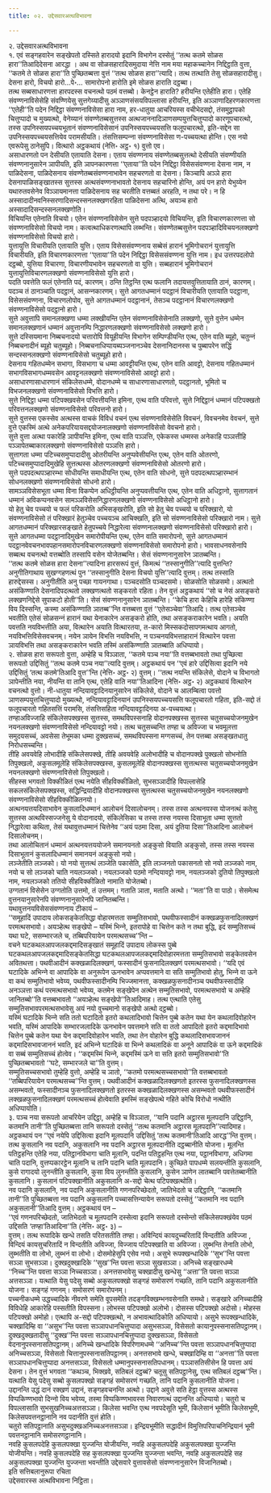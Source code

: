 ```yaml
---
title: ०२. उद्देसवारअत्थविभावना

---
```

२. उद्देसवारअत्थविभावना  
१. एवं सङ्गहवारेन सङ्खेपतो दस्सिते हारादयो इदानि विभागेन दस्सेतुं ‘‘तत्थ कतमे सोळस हारा’’तिआदिदेसना आरद्धा । अथ वा सोळसहारादिसमुदाया नेत्ति नाम मया महाकच्‍चानेन निद्दिट्ठाति वुत्ता, ‘‘कतमे ते सोळस हारा’’ति पुच्छितब्बत्ता वुत्तं ‘‘तत्थ सोळस हारा’’त्यादि। तत्थ तत्थाति तेसु सोळसहारादीसु। देसना हारो, विचयो हारो…पे॰… सामारोपनो हारोति इमे सोळस हाराति दट्ठब्बा।  
तत्थ सब्बसाधारणत्ता हारपदस्स वचनत्थो पठमं वत्तब्बो। केनट्ठेन हाराति? हरीयन्ति एतेहीति हारा। एतेहि संवण्णनाविसेसेहि संवण्णियेसु सुत्तगेय्यादीसु अञ्‍ञाणसंसयविपल्‍लासा हरीयन्ति, इति अञ्‍ञाणादिहरणकारणत्ता ‘‘एतेही’’ति पदेन निद्दिट्ठा संवण्णनाविसेसा हारा नाम, हर-धातुया आचरियस्स वचीभेदसद्दो, तंसमुट्ठापको चित्तुप्पादो च मुख्यत्थो, वेनेय्यानं संवण्णेतब्बसुत्तस्स अत्थजाननादिञाणसम्पयुत्तचित्तुप्पादो कारणूपचारत्थो, तस्स उपनिस्सयपच्‍चयभूतानं संवण्णनाविसेसानं उपनिस्सयपच्‍चयसत्ति फलूपचारत्थो, इति-सद्देन सा उपनिस्सयपच्‍चयसत्तियेव परामसीयति। तंसत्तिसम्पन्‍ना संवण्णनाविसेसा ण-पच्‍चयत्था होन्ति। एस नयो एवरूपेसु ठानेसुपि। वित्थारो अट्ठकथायं (नेत्ति॰ अट्ठ॰ १) वुत्तो एव।  
असाधारणतो पन देसीयति एतायाति देसना। एताय संवण्णनाय संवण्णेतब्बसुत्तत्थो देसीयति संवण्णीयति संवण्णनानुसारेन ञापीयति, इति ञापनकारणत्ता ‘‘एताया’’ति पदेन निद्दिट्ठा विसेससंवण्णना देसना नाम, न पाळिदेसना, पाळिदेसनाय संवण्णेतब्बसंवण्णनाभावेन सहचरणतो वा देसना। किञ्‍चापि अञ्‍ञे हारा देसनापाळिसङ्खातस्स सुत्तस्स अत्थसंवण्णनाभावतो देसनाय सहचारिनो होन्ति, अयं पन हारो येभुय्येन यथारुतवसेनेव विञ्‍ञायमानत्ता पाळिदेसनाय सह चरतीति वत्तब्बतं अरहति, न तथा परे। न हि अस्सादादीनवनिस्सरणादिसन्दस्सनलक्खणरहिता पाळिदेसना अत्थि, अयञ्‍च हारो अस्सादादिसन्दस्सनलक्खणोति।  
विचियन्ति एतेनाति विचयो। एतेन संवण्णनाविसेसेन सुत्ते पदपञ्हादयो विचियन्ति, इति विचारणकारणत्ता सो संवण्णनाविसेसो विचयो नाम। कत्वत्थाधिकरणत्थापि लब्भन्ति। संवण्णेतब्बसुत्तेन पदपञ्हादिविचयनलक्खणो संवण्णनाविसेसो विचयो हारो।  
युत्तायुत्ति विचारीयति एतायाति युत्ति। एताय विसेससंवण्णनाय सब्बेसं हारानं भूमिगोचरानं युत्तायुत्ति विचारीयति, इति विचारणकारणत्ता ‘‘एताया’’ति पदेन निद्दिट्ठा विसेससंवण्णना युत्ति नाम। इध उत्तरपदलोपो दट्ठब्बो, युत्तिया विचारणा, विचारणीयभावेन सहचरणतो वा युत्ति। सब्बहारानं भूमिगोचरानं युत्तायुत्तिविचारणलक्खणो संवण्णनाविसेसो युत्ति हारो।  
पदति पवत्तेति फलं एतेनाति पदं, कारणम्। ठन्ति तिट्ठन्ति एत्थ फलानि तदायत्तवुत्तितायाति ठानं, कारणम्। पदञ्‍च तं ठानञ्‍चाति पदट्ठानं, आसन्‍नकारणम्। सुत्ते आगतधम्मानं पदट्ठानं विचारीयति एतायाति पदट्ठाना, विसेससंवण्णना, विचारणलोपोव, सुत्ते आगतधम्मानं पदट्ठानानं, तेसञ्‍च पदट्ठानानं विचारणलक्खणो संवण्णनाविसेसो पदट्ठानो हारो।  
सुत्ते अवुत्तापि समानलक्खणा धम्मा लक्खीयन्ति एतेन संवण्णनाविसेसेनाति लक्खणो, सुत्ते वुत्तेन धम्मेन समानलक्खणानं धम्मानं अवुत्तानम्पि निद्धारणलक्खणो संवण्णनाविसेसो लक्खणो हारो।  
सुत्ते दस्सियमाना निब्बचनादयो चत्तारोपि वियूहीयन्ति विभागेन सम्पिण्डीयन्ति एत्थ, एतेन वाति ब्यूहो, चतुन्‍नं निब्बचनादीनं ब्यूहो चतुब्यूहो। निब्बचनाधिप्पायब्यञ्‍जनानञ्‍चेव देसनानिदानस्स च पुब्बापरेन सद्धिं सन्दस्सनलक्खणो संवण्णनाविसेसो चतुब्यूहो हारो।  
देसनाय गहितधम्मेन सभागा, विसभागा च धम्मा आवट्टीयन्ति एत्थ, एतेन वाति आवट्टो, देसनाय गहितधम्मानं सभागविसभागधम्मवसेन आवट्टनलक्खणो संवण्णनाविसेसो आवट्टो हारो।  
असाधारणासाधारणानं संकिलेसधम्मे, वोदानधम्मे च साधारणासाधारणतो, पदट्ठानतो, भूमितो च विभजनलक्खणो संवण्णनाविसेसो विभत्ति हारो।  
सुत्ते निद्दिट्ठा धम्मा पटिपक्खवसेन परिवत्तीयन्ति इमिना, एत्थ वाति परिवत्तो, सुत्ते निद्दिट्ठानं धम्मानं पटिपक्खतो परिवत्तनलक्खणो संवण्णनाविसेसो परिवत्तनो हारो।  
सुत्ते वुत्तस्स एकस्सेव अत्थस्स वाचकं विविधं वचनं एत्थ संवण्णनाविसेसेति विवचनं, विवचनमेव वेवचनं, सुत्ते वुत्ते एकस्मिं अत्थे अनेकपरियायसद्दयोजनालक्खणो संवण्णनाविसेसो वेवचनो हारो।  
सुत्ते वुत्ता अत्था पकारेहि ञापीयन्ति इमिना, एत्थ वाति पञ्‍ञत्ति, एकेकस्स धम्मस्स अनेकाहि पञ्‍ञत्तीहि पञ्‍ञापेतब्बाकारलक्खणो संवण्णनाविसेसो पञ्‍ञत्ति हारो।  
सुत्तागता धम्मा पटिच्‍चसमुप्पादादीसु ओतरीयन्ति अनुप्पवेसीयन्ति एत्थ, एतेन वाति ओतरणो, पटिच्‍चसमुप्पादादिमुखेहि सुत्तत्थस्स ओतरणलक्खणो संवण्णनाविसेसो ओतरणो हारो।  
सुत्ते पदपदत्थपञ्हारम्भा सोधीयन्ति समाधीयन्ति एत्थ, एतेन वाति सोधनो, सुत्ते पदपदत्थपञ्हारम्भानं सोधनलक्खणो संवण्णनाविसेसो सोधनो हारो।  
सामञ्‍ञविसेसभूता धम्मा विना विकप्पेन अधिट्ठीयन्ति अनुप्पवत्तीयन्ति एत्थ, एतेन वाति अधिट्ठानो, सुत्तागतानं धम्मानं अविकप्पनवसेन सामञ्‍ञविसेसनिद्धारणलक्खणो संवण्णनाविसेसो अधिट्ठानो हारो।  
यो हेतु चेव पच्‍चयो च फलं परिकरोति अभिसङ्खरोति, इति सो हेतु चेव पच्‍चयो च परिक्खारो, यो संवण्णनाविसेसो तं परिक्खारं हेतुञ्‍चेव पच्‍चयञ्‍च आचिक्खति, इति सो संवण्णनाविसेसो परिक्खारो नाम। सुत्ते आगतधम्मानं परिक्खारसङ्खाते हेतुपच्‍चये निद्धारेत्वा संवण्णनालक्खणो संवण्णनाविसेसो परिक्खारो हारो।  
सुत्ते आगतधम्मा पदट्ठानादिमुखेन समारोपीयन्ति एत्थ, एतेन वाति समारोपनो, सुत्ते आगतधम्मानं पदट्ठानवेवचनभावपहानसमारोपनविचारणलक्खणो संवण्णनाविसेसो समारोपनो हारो। भावसाधनवसेनापि सब्बत्थ वचनत्थो वत्तब्बोति तस्सापि वसेन योजेतब्बन्ति। सेसं संवण्णनानुसारेन ञातब्बन्ति।  
‘‘तत्थ कतमे सोळस हारा देसना’’त्यादिना हारसरूपं वुत्तं, किमत्थं ‘‘तस्सानुगीति’’त्यादि वुत्तन्ति? अनुगीतिगाथाय सुखग्गहणत्थं पुन ‘‘तस्सानुगीति देसना विचयो युत्ति’’त्यादि वुत्तम्। तत्थ तस्साति हारुद्देसस्स। अनुगीतीति अनु पच्छा गायनगाथा। पञ्‍चदसोति पञ्‍चदसमो। सोळसोति सोळसमो। अत्थतो असंकिण्णाति देसनादिपदत्थतो लक्खणत्थतो सङ्करतो रहिता। तेन वुत्तं अट्ठकथायं ‘‘सो च नेसं असङ्करो लक्खणनिद्देसे सुपाकटो होती’’ति। सेसं संवण्णनानुसारेन ञातब्बन्ति। ‘‘केचि हारा केहिचि हारेहि संकिण्णा विय दिस्सन्ति, कस्मा असंकिण्णाति ञातब्ब’’न्ति वत्तब्बत्ता वुत्तं ‘‘एतेसञ्‍चेवा’’तिआदि। तत्थ एतेसञ्‍चेव भवतीति एतेसं सोळसन्‍नं हारानं यथा येनाकारेन असङ्करो होति, तथा असङ्कराकारेन भवति। अयति पवत्तति नयविभत्तीति अया, वित्थारेन अयाति वित्थारतया, त-कारो मिस्सकदोसापगमत्थाय आगतो, नयविभत्तिविसेसवचनम्। नयेन ञायेन विभत्ति नयविभत्ति, न पञ्‍चनयविभत्ताहारानं वित्थारेन पवत्ता ञायविभत्ति तथा असङ्कराकारेन भवति तस्मिं असंकिण्णाति ञातब्बाति अधिप्पायो।  
२. सोळस हारा सरूपतो वुत्ता, अम्हेहि च विञ्‍ञाता, ‘‘कतमे पञ्‍च नया’’ति वत्तब्बभावतो तथा पुच्छित्वा सरूपतो उद्दिसितुं ‘‘तत्थ कतमे पञ्‍च नया’’त्यादि वुत्तम्। अट्ठकथायं पन ‘‘एवं हारे उद्दिसित्वा इदानि नये उद्दिसितुं ‘तत्थ कतमे’तिआदि वुत्त’’न्ति (नेत्ति॰ अट्ठ॰ २) वुत्तम्। ‘‘तत्थ नयन्ति संकिलेसे, वोदाने च विभागतो ञापेन्तीति नया, नीयन्ति वा तानि एत्थ, एतेहि वाति नया’’तिआदिना (नेत्ति॰ अट्ठ॰ २) अट्ठकथायं वित्थारेन वचनत्थो वुत्तो। नी-धातुया नन्दियावट्टादिनयानुसारेन संकिलेसे, वोदाने च आलम्बित्वा पवत्तो ञाणसम्पयुत्तचित्तुप्पादो मुख्यत्थो, नन्दियावट्टादिनयानं उपनिस्सयपच्‍चयसत्ति फलूपचारतो गहिता, इति-सद्दो तं फलूपचारतो गहितसत्तिं परामसि, तंसत्तिसहिता नन्दियावट्टादिनया अ-पच्‍चयत्था।  
तण्हाअविज्‍जाहि संकिलेसपक्खस्स सुत्तस्स, समथविपस्सनाहि वोदानपक्खस्स सुत्तस्स चतुसच्‍चयोजनमुखेन नयनलक्खणो संवण्णनाविसेसो नन्दियावट्टो नयो। तत्थ चतुसच्‍चन्ति तण्हा च अविज्‍जा च भवमूलत्ता समुदयसच्‍चं, अवसेसा तेभूमका धम्मा दुक्खसच्‍चं, समथविपस्सना मग्गसच्‍चं, तेन पत्तब्बा असङ्खतधातु निरोधसच्‍चन्ति।  
तीहि अवयवेहि लोभादीहि संकिलेसपक्खे, तीहि अवयवेहि अलोभादीहि च वोदानपक्खे पुक्खलो सोभनोति तिपुक्खलो, अकुसलमूलेहि संकिलेसपक्खस्स, कुसलमूलेहि वोदानपक्खस्स सुत्तत्थस्स चतुसच्‍चयोजनमुखेन नयनलक्खणो संवण्णनाविसेसो तिपुक्खलो।  
सीहस्स भगवतो विक्‍कीळितं एत्थ नयेति सीहविक्‍कीळितो, सुभसञ्‍ञादीहि विपल्‍लासेहि सकलसंकिलेसपक्खस्स, सद्धिन्द्रियादीहि वोदानपक्खस्स सुत्तत्थस्स चतुसच्‍चयोजनमुखेन नयनलक्खणो संवण्णनाविसेसो सीहविक्‍कीळितनयो।  
अत्थनयत्तयदिसाभावेन कुसलादिधम्मानं आलोचनं दिसालोचनम्। तस्स तस्स अत्थनयस्स योजनत्थं कतेसु सुत्तस्स अत्थविस्सज्‍जनेसु ये वोदानादयो, संकिलेसिका च तस्स तस्स नयस्स दिसाभूता धम्मा सुत्ततो निद्धारेत्वा कथिता, तेसं यथावुत्तधम्मानं चित्तेनेव ‘‘अयं पठमा दिसा, अयं दुतिया दिसा’’तिआदिना आलोचनं दिसालोचनम्।  
तथा आलोचितानं धम्मानं अत्थनयत्तययोजने समानयनतो अङ्कुसो वियाति अङ्कुसो, तस्स तस्स नयस्स दिसाभूतानं कुसलादिधम्मानं समानयनं अङ्कुसो नयो।  
लञ्‍जेतीति लञ्‍जको। यो नयो सुत्तत्थं लञ्‍जेति पकासेति, इति लञ्‍जनतो पकासनतो सो नयो लञ्‍जको नाम, नयो च सो लञ्‍जको चाति नयलञ्‍जको। नयलञ्‍जको पठमो नन्दियावट्टो नाम, नयलञ्‍जको दुतियो तिपुक्खलो नाम, नयलञ्‍जको ततियो सीहविक्‍कीळितो नामाति योजेतब्बो।  
उग्गतानं विसेसेन उग्गतोति उत्तमो, तं उत्तमम्। गताति ञाता, मताति अत्थो। ‘‘मता’’ति वा पाठो। सेसमेत्थ वुत्तनयानुसारेनपि संवण्णनानुसारेनपि जानितब्बन्ति।  
यथावुत्तनयविसेससंवण्णनाय टीकायं –  
‘‘समूहादिं उपादाय लोकसङ्केतसिद्धा वोहारमत्तता सम्मुतिसभावो, पथवीफस्सादीनं कक्खळफुसनादिलक्खणं परमत्थसभावो। अयञ्हेत्थ सङ्खेपो – यस्मिं भिन्‍ने, इतरापोहे वा चित्तेन कते न तथा बुद्धि, इदं सम्मुतिसच्‍चं यथा घटे, ससम्भारजले च, तब्बिपरियायेन परमत्थसच्‍च’’न्ति –  
वचने घटकथलआपजलकद्दमादिसङ्खातं समूहादिं उपादाय लोकस्स पुब्बे घटकथलआपजलकद्दमादिसङ्केतसिद्धा घटकथलआपजलकद्दमादिवोहारमत्तता सम्मुतिसभावो सङ्केतवसेन अवितथत्ता। पथवीआदीनं कक्खळादिलक्खणं, फस्सादीनं फुसनादिलक्खणं परमत्थसभावो। ‘‘यदि एवं घटादिके अभिन्‍ने वा आपादिके वा अनुरूपेन ऊनभावेन अप्पवत्तमाने वा सति सम्मुतिभावो होतु, भिन्‍ने वा ऊने वा कथं सम्मुतिभावो भवेय्य, पथवीफस्सादीनम्पि भिज्‍जमानत्ता, कक्खळफुसनादीनञ्‍च पथवीफस्सादीहि अनञ्‍ञत्ता कथं परमत्थसभावो भवेय्य, कतमेन सङ्खेपेन अत्थेन सम्मुतिसभावो, परमत्थसभावो च अम्हेहि जानितब्बो’’ति वत्तब्बभावतो ‘‘अयञ्हेत्थ सङ्खेपो’’तिआदिमाह। तत्थ एत्थाति एतेसु सम्मुतिसभावपरमत्थसभावेसु अयं नयो वुच्‍चमानो सङ्खेपो अत्थो दट्ठब्बो।  
यस्मिं घटादिके भिन्‍ने सति ततो घटादितो इतरो कथलादिभावो चित्तेन पुब्बे कतेन यथा येन कथलादिवोहारेन भवति, यस्मिं आपादिके सम्भारजलादिके ऊनभावेन पवत्तमाने सति वा ततो आपादितो इतरो कद्दमादिभावो चित्तेन पुब्बे कतेन यथा येन कद्दमादिवोहारेन भवति, तथा तेन वोहारेन बुद्धि कथलादिसभावजाननं कद्दमादिसभावजाननं भवति, इदं अभिन्‍ने घटादिकं वा भिन्‍ने कथलादिकं वा अनूने आपादिकं वा ऊने कद्दमादिकं वा सब्बं सम्मुतिसच्‍चं होत्वेव। ‘‘कद्दमस्मिं भिन्‍ने, कद्दमस्मिं ऊने वा सति इतरो सम्मुतिसभावो’’ति पुच्छितब्बभावतो ‘‘घटे, सम्भारजले चा’’ति वुत्तम्।  
सम्मुतिसच्‍चसभावो तुम्हेहि वुत्तो, अम्हेहि च ञातो, ‘‘कतमो परमत्थसच्‍चसभावो’’ति वत्तब्बभावतो ‘‘तब्बिपरियायेन परमत्थसच्‍च’’न्ति वुत्तम्। पथवीआदीनं कक्खळादिलक्खणतो इतरस्स फुसनादिलक्खणस्स असम्भवतो, फस्सादीनञ्‍च फुसनादिलक्खणतो इतरस्स कक्खळादिलक्खणस्स असम्भवतो पथवीफस्सादीनं लक्खळफुसनादिलक्खणं परमत्थसच्‍चं होत्वेवाति इमस्मिं सङ्खेपत्थे गहिते कोचि विरोधो नत्थीति अधिप्पायोति।  
३. पञ्‍च नया सरूपतो आचरियेन उद्दिट्ठा, अम्हेहि च विञ्‍ञाता, ‘‘यानि पदानि अट्ठारस मूलपदानि उद्दिट्ठानि, कतमानि तानी’’ति पुच्छितब्बत्ता तानि सरूपतो दस्सेतुं ‘‘तत्थ कतमानि अट्ठारस मूलपदानि’’त्यादिमाह। अट्ठकथायं पन ‘‘एवं नयेपि उद्दिसित्वा इदानि मूलपदानि उद्दिसितुं ‘तत्थ कतमानी’तिआदि आरद्ध’’न्ति वुत्तम्। तत्थ कुसलानि नव पदानि, अकुसलानि नव पदानि अट्ठारस मूलपदानीति दट्ठब्बानीति योजना। मूलन्ति पतिट्ठहन्ति एतेहि नया, पतिट्ठानविभागा चाति मूलानि, पदन्ति पतिट्ठहन्ति एत्थ नया, पट्ठानविभागा, अधिगमा चाति पदानि, वुत्तप्पकारट्ठेन मूलानि च तानि पदानि चाति मूलपदानि। कुच्छिते पापधम्मे सलयन्तीति कुसलानि, कुसे रागादयो लुनन्तीति कुसलानि, कुसा विय लुनन्तीति कुसलानि, कुसेन ञाणेन लातब्बानि पवत्तेतब्बानीति कुसलानि। कुसलानं पटिपक्खानीति अकुसलानि अ-सद्दो चेत्थ पटिपक्खत्थोति।  
नव पदानि कुसलानि, नव पदानि अकुसलानीति गणनपरिच्छेदतो, जातिभेदतो च उद्दिट्ठानि, ‘‘कतमानि तानी’’ति पुच्छितब्बत्ता नव पदानि अकुसलानि पच्‍चासत्तिन्यायेन सरूपतो दस्सेतुं ‘‘कतमानि नव पदानि अकुसलानी’’तिआदि वुत्तम्। अट्ठकथायं पन –  
‘‘एवं गणनपरिच्छेदतो, जातिभेदतो च मूलपदानि दस्सेत्वा इदानि सरूपतो दस्सेन्तो संकिलेसपक्खंयेव पठमं उद्दिसति ‘तण्हा’तिआदिना’’ति (नेत्ति॰ अट्ठ॰ ३) –  
वुत्तम्। तत्थ रूपादिके खन्धे तसति परितसतीति तण्हा। अविन्दियं कायदुच्‍चरितादिं विन्दतीति अविज्‍जा , विन्दियं कायसुचरितादिं न विन्दतीति अविज्‍जा, विज्‍जाय पटिपक्खाति वा अविज्‍जा। लुब्भन्ति तेनाति लोभो, लुब्भतीति वा लोभो, लुब्भनं वा लोभो। दोसमोहेसुपि एसेव नयो। असुभे रूपक्खन्धादिके ‘‘सुभ’’न्ति पवत्ता सञ्‍ञा सुभसञ्‍ञा। दुक्खदुक्खादिके ‘‘सुख’’न्ति पवत्ता सञ्‍ञा सुखसञ्‍ञा। अनिच्‍चे सङ्खारधम्मे ‘‘निच्‍च’’न्ति पवत्ता सञ्‍ञा निच्‍चसञ्‍ञा। अनत्तसभावेसु चक्खादीसु खन्धेसु ‘‘अत्ता’’ति पवत्ता सञ्‍ञा अत्तसञ्‍ञा। यत्थाति येसु पदेसु सब्बो अकुसलपक्खो सङ्गहं समोसरणं गच्छति, तानि पदानि अकुसलानीति योजना। सङ्गहं गणनम्। समोसरणं समारोपनम्।  
पच्‍चनीकधम्मे उद्धच्‍चादिके नीवरणे समेति वूपसमेति तदङ्गविक्खम्भनवसेनाति समथो। सङ्खारे अनिच्‍चादीहि विविधेहि आकारेहि पस्सतीति विपस्सना। लोभस्स पटिपक्खो अलोभो। दोसस्स पटिपक्खो अदोसो। मोहस्स पटिपक्खो अमोहो। एत्थापि अ-सद्दो पटिपक्खत्थो, न अभावत्थादिकोति अधिप्पायो। असुभे रूपक्खन्धादिके, चक्खादिम्हि वा ‘‘असुभ’’न्ति पवत्ता सञ्‍ञापधानचित्तुप्पादा असुभसञ्‍ञा, विसेसतो कायानुपस्सनासतिपट्ठानम्। दुक्खदुक्खतादीसु ‘‘दुक्ख’’न्ति पवत्ता सञ्‍ञापधानचित्तुप्पादा दुक्खसञ्‍ञा, विसेसतो वेदनानुपस्सनासतिपट्ठानम्। अनिच्‍चे खन्धादिके विपरिणामधम्मे ‘‘अनिच्‍च’’न्ति पवत्ता सञ्‍ञापधानचित्तुप्पादा अनिच्‍चसञ्‍ञा, विसेसतो चित्तानुपस्सनासतिपट्ठानम्। अनत्तसभावे खन्धे, चक्खादिम्हि वा ‘‘अनत्ता’’ति पवत्ता सञ्‍ञापधानचित्तुप्पादा अनत्तसञ्‍ञा, विसेसतो धम्मानुपस्सनासतिपधानम्। पञ्‍ञासतिसीसेन हि पवत्ता अयं देसना। तेन वुत्तं भगवता ‘‘कथञ्‍च, भिक्खवे, सतिबलं दट्ठब्बं? चतूसु सतिपट्ठानेसु, एत्थ सतिबलं दट्ठब्ब’’न्ति। यत्थाति येसु पदेसु सब्बो कुसलपक्खो सङ्गहं समोसरणं गच्छति, तानि पदानि कुसलानीति योजना।  
उद्दानन्ति उद्धं दानं रक्खणं उद्दानं, सङ्गहवचनन्ति अत्थो। उद्दाने अवुत्ते सति हेट्ठा वुत्तस्स अत्थस्स विप्पकिण्णभावो दिन्‍नो विय भवेय्य, तस्मा विप्पकिण्णभावस्स निवारणत्थं उद्दानन्ति अधिप्पायो। चतुरो च विपल्‍लासाति सुभसुखनिच्‍चअत्तसञ्‍ञा। किलेसा भवन्ति एत्थ नवपदेसूति भूमी, किलेसानं भूमीति किलेसभूमी, किलेसपवत्तनट्ठानानि नव पदानीति वुत्तं होति।  
चतुरो सतिपट्ठानाति असुभदुक्खअनिच्‍चअनत्तसञ्‍ञा। इन्द्रियभूमीति सद्धादीनं विमुत्तिपरिपाचनिन्द्रियानं भूमी पवत्तनट्ठानानि समोसरणट्ठानानि।  
नवहि कुसलपदेहि कुसलपक्खा युज्‍जन्ति योजीयन्ति, नवहि अकुसलपदेहि अकुसलपक्खा युज्‍जन्ति योजीयन्ति। नवहि कुसलपदेहि सह कुसलपक्खा युज्‍जन्ति युज्‍जन्ता भवन्ति, नवहि अकुसलपदेहि सह अकुसलपक्खा युज्‍जन्ति युज्‍जन्ता भवन्तीति उद्देसवारे वुत्तावसेसो संवण्णनानुसारेन विजानितब्बो।  
इति सत्तिबलानुरूपा रचिता  
उद्देसवारस्स अत्थविभावना निट्ठिता।  